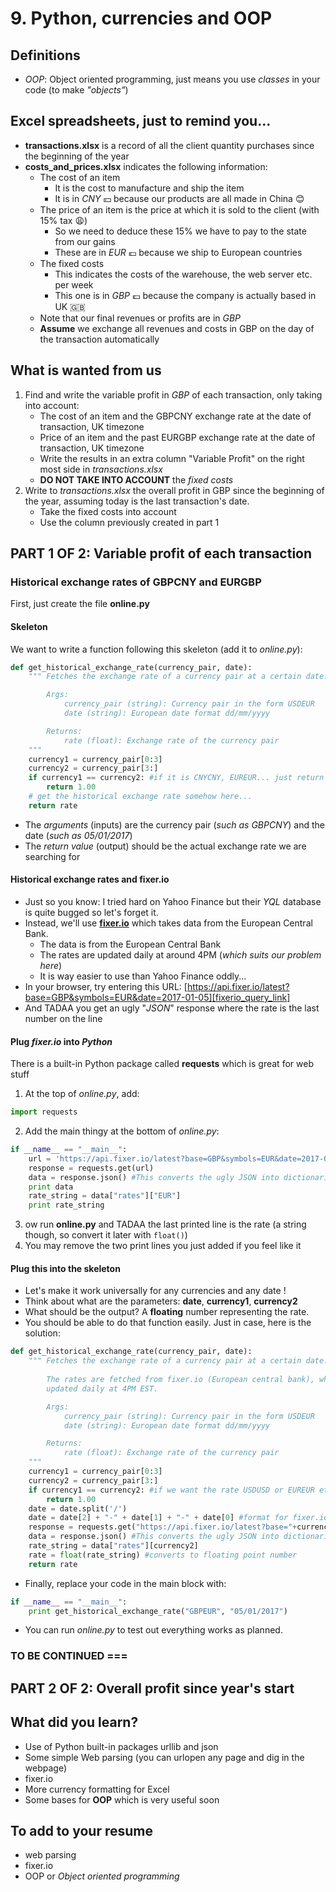 # 9. Python, currencies and OOP

## Definitions
- *OOP*: Object oriented programming, just means you use *classes* in your code (to make *"objects"*)

## Excel spreadsheets, just to remind you...
- **transactions.xlsx** is a record of all the client quantity purchases since the beginning of the year
- **costs_and_prices.xlsx** indicates the following information:
    - The cost of an item
        - It is the cost to manufacture and ship the item
        - It is in *CNY* :yen: because our products are all made in China :blush:
    - The price of an item is the price at which it is sold to the client (with 15% tax :weary:)
        - So we need to deduce these 15% we have to pay to the state from our gains
        - These are in *EUR* :euro: because we ship to European countries
    - The fixed costs
        - This indicates the costs of the warehouse, the web server etc. per week
        - This one is in *GBP* :pound: because the company is actually based in UK :gb:
    - Note that our final revenues or profits are in *GBP*
    - **Assume** we exchange all revenues and costs in GBP on the day of the transaction automatically

## What is wanted from us
1. Find and write the variable profit in *GBP* of each transaction, only taking into account:
    - The cost of an item and the GBPCNY exchange rate at the date of transaction, UK timezone
    - Price of an item and the past EURGBP exchange rate at the date of transaction, UK timezone
    - Write the results in an extra column "Variable Profit" on the right most side in *transactions.xlsx*
    - **DO NOT TAKE INTO ACCOUNT** the *fixed costs*
2. Write to *transactions.xlsx* the overall profit in GBP since the beginning of the year, assuming today is the last transaction's date.
    - Take the fixed costs into account
    - Use the column previously created in part 1

## PART 1 OF 2: Variable profit of each transaction

### Historical exchange rates of GBPCNY and EURGBP

First, just create the file **online.py**

#### Skeleton
We want to write a function following this skeleton (add it to *online.py*):
```python
def get_historical_exchange_rate(currency_pair, date):
    """ Fetches the exchange rate of a currency pair at a certain date.

        Args:
            currency_pair (string): Currency pair in the form USDEUR
            date (string): European date format dd/mm/yyyy

        Returns:
            rate (float): Exchange rate of the currency pair
    """
    currency1 = currency_pair[0:3]
    currency2 = currency_pair[3:]
    if currency1 == currency2: #if it is CNYCNY, EUREUR... just return 1.00
        return 1.00
    # get the historical exchange rate somehow here...
    return rate
```
- The *arguments* (inputs) are the currency pair (*such as GBPCNY*) and the date (*such as 05/01/2017*)
- The *return value* (output) should be the actual exchange rate we are searching for

#### Historical exchange rates and fixer.io
- Just so you know: I tried hard on Yahoo Finance but their *YQL* database is quite bugged so let's forget it.
- Instead, we'll use [**fixer.io**](fixerio_link) which takes data from the European Central Bank.
    - The data is from the European Central Bank
    - The rates are updated daily at around 4PM (*which suits our problem here*)
    - It is way easier to use than Yahoo Finance oddly...
- In your browser, try entering this URL: [https://api.fixer.io/latest?base=GBP&symbols=EUR&date=2017-01-05][fixerio_query_link]
- And TADAA you get an ugly "*JSON*" response where the rate is the last number on the line

#### Plug *fixer.io* into *Python*
There is a built-in Python package called **requests** which is great for web stuff
1. At the top of *online.py*, add:
```python
import requests
```
2. Add the main thingy at the bottom of *online.py*:
```python
if __name__ == "__main__":
    url = 'https://api.fixer.io/latest?base=GBP&symbols=EUR&date=2017-01-05'
    response = requests.get(url)
    data = response.json() #This converts the ugly JSON into dictionaries
    print data
    rate_string = data["rates"]["EUR"]
    print rate_string
```
3. ow run **online.py** and TADAA the last printed line is the rate (a string though, so convert it later with `float()`)
4. You may remove the two print lines you just added if you feel like it

#### Plug this into the skeleton
- Let's make it work universally for any currencies and any date !
- Think about what are the parameters: **date**, **currency1**, **currency2**
- What should be the output? A **floating** number representing the rate.
- You should be able to do that function easily. Just in case, here is the solution:
```python
def get_historical_exchange_rate(currency_pair, date):
    """ Fetches the exchange rate of a currency pair at a certain date.
  
        The rates are fetched from fixer.io (European central bank), which are 
        updated daily at 4PM EST.

        Args:
            currency_pair (string): Currency pair in the form USDEUR
            date (string): European date format dd/mm/yyyy

        Returns:
            rate (float): Exchange rate of the currency pair
    """
    currency1 = currency_pair[0:3]
    currency2 = currency_pair[3:]
    if currency1 == currency2: #if we want the rate USDUSD or EUREUR etc.
        return 1.00
    date = date.split('/')
    date = date[2] + "-" + date[1] + "-" + date[0] #format for fixer.io
    response = requests.get("https://api.fixer.io/latest?base="+currency1+"&symbols="+currency2+"&date="+date)
    data = response.json() #This converts the ugly JSON into dictionaries
    rate_string = data["rates"][currency2]
    rate = float(rate_string) #converts to floating point number
    return rate
```
- Finally, replace your code in the main block with:
```python
if __name__ == "__main__":
    print get_historical_exchange_rate("GBPEUR", "05/01/2017")
```
- You can run *online.py* to test out everything works as planned.
  
### TO BE CONTINUED ===


## PART 2 OF 2: Overall profit since year's start

	
## What did you learn?
- Use of Python built-in packages urllib and json
- Some simple Web parsing (you can urlopen any page and dig in the webpage)
- fixer.io
- More currency formatting for Excel
- Some bases for **OOP** which is very useful soon
	
## To add to your resume
- web parsing
- fixer.io
- OOP or *Object oriented programming*


[fixerio_link]: http://fixer.io/
[fixerio_query_link]: https://api.fixer.io/latest?base=GBP&symbols=EUR&date=2017-01-05